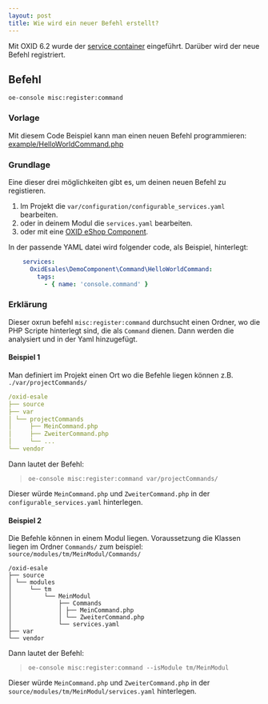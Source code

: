 ```yaml
---
layout: post
title: Wie wird ein neuer Befehl erstellt?
---
```


Mit OXID 6.2 wurde der [service container](https://docs.oxid-esales.com/developer/en/6.2/development/tell_me_about/service_container.html)
eingeführt. Darüber wird der neue Befehl registriert.

## Befehl

`oe-console misc:register:command`

### Vorlage

Mit diesem Code Beispiel kann man einen neuen Befehl programmieren: [example/HelloWorldCommand.php](https://github.com/OXIDprojects/oxrun/blob/master/example/HelloWorldCommand.php)


### Grundlage

Eine dieser drei möglichkeiten gibt es, um deinen neuen Befehl zu registieren.

1. Im Projekt die `var/configuration/configurable_services.yaml` bearbeiten.
1. oder in deinem Modul die `services.yaml` bearbeiten.
1. oder mit eine [OXID eShop Component](https://docs.oxid-esales.com/developer/en/6.2/development/modules_components_themes/component.html).

In der passende YAML datei wird folgender code, als Beispiel, hinterlegt:

```yaml
    services:
      OxidEsales\DemoComponent\Command\HelloWorldCommand:
        tags:
          - { name: 'console.command' }
```

### Erklärung

Dieser oxrun befehl `misc:register:command` durchsucht einen Ordner, wo die PHP Scripte hinterlegt
sind, die als `Command` dienen.
Dann werden die analysiert und in der Yaml hinzugefügt.

#### Beispiel 1

Man definiert im Projekt einen Ort wo die Befehle liegen können z.B. `./var/projectCommands/`

```yaml
/oxid-esale
├── source
├── var
│ └── projectCommands
│     ├── MeinCommand.php
│     ├── ZweiterCommand.php
│     └── ...
└── vendor
```

Dann lautet der Befehl:
> `oe-console misc:register:command var/projectCommands/`

Dieser würde `MeinCommand.php` und `ZweiterCommand.php` in der `configurable_services.yaml` hinterlegen.

#### Beispiel 2

Die Befehle können in einem Modul liegen. Voraussetzung die Klassen liegen im
Ordner `Commands/` zum beispiel: `source/modules/tm/MeinModul/Commands/`

```
/oxid-esale
├── source
│ └── modules
│     └── tm
│         └── MeinModul
│             ├── Commands
│             │ ├── MeinCommand.php
│             │ └── ZweiterCommand.php
│             └── services.yaml
├── var
└── vendor
```

Dann lautet der Befehl:
> `oe-console misc:register:command --isModule tm/MeinModul`

Dieser würde `MeinCommand.php` und `ZweiterCommand.php` 
in der `source/modules/tm/MeinModul/services.yaml` hinterlegen.
